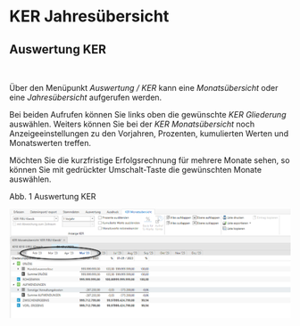 # KER Jahresübersicht

## Auswertung KER

&nbsp;

Über den Menüpunkt *Auswertung / KER* kann eine *Monatsübersicht* oder eine *Jahresübersicht* aufgerufen werden.&nbsp;

Bei beiden Aufrufen können Sie links oben die gewünschte *KER Gliederung* auswählen. Weiters können Sie bei der *KER Monatsübersicht* noch Anzeigeeinstellungen zu den Vorjahren, Prozenten, kumulierten Werten und Monatswerten treffen.

Möchten Sie die kurzfristige Erfolgsrechnung für mehrere Monate sehen, so können Sie mit gedrückter Umschalt-Taste die gewünschten Monate auswählen.

Abb. 1 Auswertung KER

![Image](<../assets/NeuesElement168.png>)


